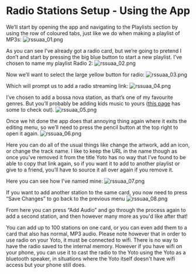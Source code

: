 # Radio Stations Setup - Using the App

We’ll start by opening the app and navigating to the Playlists section by using the row of coloured tabs, just like we do when making a playlist of MP3s:
![rssuaa_01.png](/img/rssuaa_01.png)

As you can see I’ve already got a radio card, but we’re going to pretend I don’t and start by pressing the big blue button to start a new playlist. I’ve chosen to name my playlist Radio 2:
![rssuaa_02.png](/img/rssuaa_02.png)

Now we’ll want to select the large yellow button for radio:
![rssuaa_03.png](/img/rssuaa_03.png)

Which will prompt us to add a radio streaming link:
![rssuaa_04.png](/img/rssuaa_04.png)

I’ve chosen to add a bossa nova station, as that’s one of my favourite genres. But you’ll probably be adding kids music to yours ([this page](yoto_radio_stations.md) has some to check out).
![rssuaa_05.png](/img/rssuaa_05.png)

Once we hit done the app does that annoying thing again where it exits the editing menu, so we’ll need to press the pencil button at the top right to open it again.
![rssuaa_06.png](/img/rssuaa_06.png)

Here you can do all of the usual things like change the artwork, add an icon, or change the track name. I like to keep the URL in the name though as once you’ve removed it from the title Yoto has no way that I’ve found to be able to copy that link again, so if you want it to add to another playlist or give to a friend, you’ll have to source it all over again if you remove it.

Here you can see how I've named mine:
![rssuaa_07.png](/img/rssuaa_07.png)

If you want to add another station to the same card, you now need to press “Save Changes” to go back to the previous menu
![rssuaa_08.png](/img/rssuaa_08.png)

From here you can press “Add Audio” and go through the process again to add a second station, and then however many more as you'd like after that!  

You can add up to 100 stations on one card, or you can even add them to a card that also has normal, MP3 audio. Please note however that in order to use radio on your Yoto, it must be connected to wifi. There is no way to have the radio saved to the internal memory. However if you have wifi on your phone, you can use it to cast the radio to the Yoto using the Yoto as a bluetooth speaker, in situations where the Yoto itself doesn't have wifi access but your phone still does.